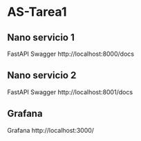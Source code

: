 # AS-Tarea1

## Nano servicio 1
FastAPI Swagger http://localhost:8000/docs

## Nano servicio 2
FastAPI Swagger http://localhost:8001/docs

## Grafana
Grafana http://localhost:3000/
